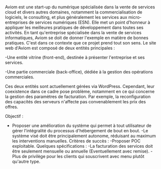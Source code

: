 Aviom est une start-up du numérique spécialisée dans la vente de services cloud et divers autres domaines, notamment la commercialisation de logiciels, le consulting, et plus généralement les services aux micro-entreprises de services numériques (ESN). Elle met un point d’honneur à appliquer les meilleures pratiques de développement dans toutes ses activités.
En tant qu'entreprise spécialisée dans la vente de services informatiques, Aviom se doit de donner l'exemple en matière de bonnes pratiques. C'est dans ce contexte que ce projet prend tout son sens.
Le site web d'Aviom est composé de deux entités principales :

-Une entité vitrine (front-end), destinée à présenter l'entreprise et ses services.

-Une partie commerciale (back-office), dédiée à la gestion des opérations commerciales.

Ces deux entités sont actuellement gérées via WordPress. Cependant, leur coexistence dans ce cadre pose problème, notamment en ce qui concerne la gestion des paramètres de facturation. Par exemple, la reconfiguration des capacités des serveurs n'affecte pas convenablement les prix des offres.


Objectif :
- Proposer une amélioration du système qui permet à tout utilisateur de gérer l'intégralité du processus d'hébergement de bout en bout. 
-Le système visé doit être principalement autonome, réduisant au maximum les interventions manuelles.
Critères de succès :
-Proposer POC exploitable.
Quelques spécifications :
-La facturation des services doit être seulement mensuelle ou annuelle (Eventuellement avec remise).
-Plus de privilège pour les clients qui souscrivent avec menu plutôt qu'autre type.